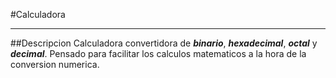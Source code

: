 #Calculadora

----------------------------------------------------------

##Descripcion
Calculadora convertidora de ***binario***, ***hexadecimal***, ***octal*** y ***decimal***. Pensado para facilitar los calculos matematicos a la hora de la conversion numerica.











            
